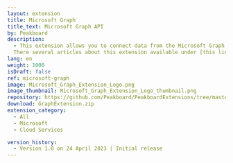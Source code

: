 ```yaml
---
layout: extension
title: Microsoft Graph
title_text: Microsoft Graph API
by: Peakboard
description: 
  - This extension allows you to connect data from the Microsoft Graph API as a data source in Peakboard and thus read data from various Microsoft 365 products. For example, you can display your calendar or Emails on your dashboard and create calendar entries or send Emails via an interactive dashboard. 
  There several articles about this extension available under [this link](https://how-to-dismantle-a-peakboard-box.com/category/msgraph).
lang: en
weight: 1000
isDraft: false
ref: microsoft-graph
image: Microsoft_Graph_Extension_Logo.png
image_thumbnail: Microsoft_Graph_Extension_Logo_thumbnail.png
repository: https://github.com/Peakboard/PeakboardExtensions/tree/master/GraphExtension
download: GraphExtension.zip
extension_category:
  - All
  - Microsoft
  - Cloud Services

version_history:
  - Version 1.0 on 24 April 2023 | Initial release
---
```


